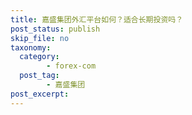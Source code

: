 ```yaml
---
title: 嘉盛集团外汇平台如何？适合长期投资吗？
post_status: publish
skip_file: no
taxonomy:
  category:
        - forex-com
  post_tag:
        - 嘉盛集团
post_excerpt: 
---
```

